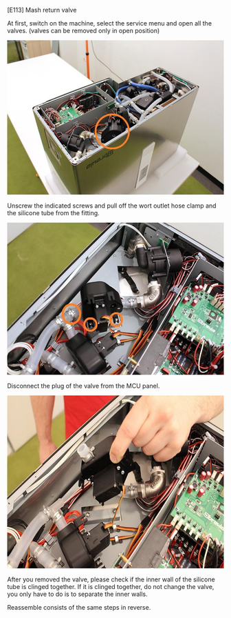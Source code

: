\[E113\] Mash return valve

At first, switch on the machine, select the service menu and open all
the valves. (valves can be removed only in open position)

<img src="./E113 - Mash return valve//media/image1.jpg" style="width:5.59595in;height:3.72396in" alt="Cef. visszacsapo szelep szereles 01.jpg" />

Unscrew the indicated screws and pull off the wort outlet hose clamp and
the silicone tube from the fitting.

<img src="./E113 - Mash return valve//media/image2.jpg" style="width:5.53646in;height:3.68105in" alt="Cef. visszacsapo szelep szereles 02.jpg" />

Disconnect the plug of the valve from the MCU panel.

<img src="./E113 - Mash return valve//media/image3.jpg" style="width:6.26772in;height:4.18056in" alt="Cef. visszacsapo szelep szereles 03.jpg" />

After you removed the valve, please check if the inner wall of the
silicone tube is clinged together. If it is clinged together, do not
change the valve, you only have to do is to separate the inner walls.

Reassemble consists of the same steps in reverse.
